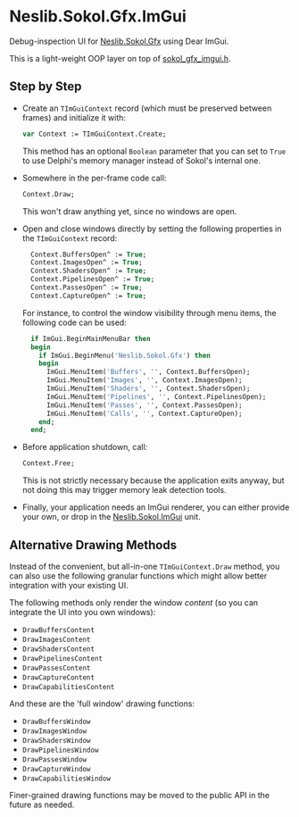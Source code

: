 # Neslib.Sokol.Gfx.ImGui

Debug-inspection UI for [Neslib.Sokol.Gfx](Neslib.Sokol.Gfx.md) using Dear ImGui.

This is a light-weight OOP layer on top of [sokol_gfx_imgui.h](https://github.com/floooh/sokol).

## Step by Step
* Create an `TImGuiContext` record (which must be preserved between frames) and initialize it with:
  
  ```pascal
  var Context := TImGuiContext.Create;
  ```
  
  This method has an optional `Boolean` parameter that you can set to `True` to use Delphi's memory manager instead of Sokol's internal one.

* Somewhere in the per-frame code call:

  ```pascal
  Context.Draw;
  ```

  This won't draw anything yet, since no windows are open.

* Open and close windows directly by setting the following properties in the `TImGuiContext` record:
  
  ```pascal
    Context.BuffersOpen^ := True;
    Context.ImagesOpen^ := True;
    Context.ShadersOpen^ := True;
    Context.PipelinesOpen^ := True;
    Context.PassesOpen^ := True;
    Context.CaptureOpen^ := True;
  ```
  
  For instance, to control the window visibility through menu items, the following code can be used:

  ```pascal
    if ImGui.BeginMainMenuBar then
    begin
      if ImGui.BeginMenu('Neslib.Sokol.Gfx') then
      begin
        ImGui.MenuItem('Buffers', '', Context.BuffersOpen);
        ImGui.MenuItem('Images', '', Context.ImagesOpen);
        ImGui.MenuItem('Shaders', '', Context.ShadersOpen);
        ImGui.MenuItem('Pipelines', '', Context.PipelinesOpen);
        ImGui.MenuItem('Passes', '', Context.PassesOpen);
        ImGui.MenuItem('Calls', '', Context.CaptureOpen);
      end;
    end;
  ```
  
* Before application shutdown, call:

  ```pascal
  Context.Free;
  ```

  This is not strictly necessary because the application exits anyway, but not doing this may trigger memory leak detection tools.

* Finally, your application needs an ImGui renderer, you can either provide your own, or drop in the [Neslib.Sokol.ImGui](Neslib.Sokol.ImGui.md) unit.

Alternative Drawing Methods
---------------------------
Instead of the convenient, but all-in-one `TImGuiContext.Draw` method, you can also use the following granular functions which might allow better integration with your existing UI.

The following methods only render the window *content* (so you can integrate the UI into you own windows):

* `DrawBuffersContent`
* `DrawImagesContent`
* `DrawShadersContent`
* `DrawPipelinesContent`
* `DrawPassesContent`
* `DrawCaptureContent`
* `DrawCapabilitiesContent`

And these are the 'full window' drawing functions:

* `DrawBuffersWindow`
* `DrawImagesWindow`
* `DrawShadersWindow`
* `DrawPipelinesWindow`
* `DrawPassesWindow`
* `DrawCaptureWindow`
* `DrawCapabilitiesWindow`

Finer-grained drawing functions may be moved to the public API in the future as needed.